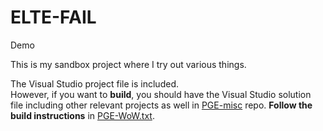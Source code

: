 # ELTE-FAIL
Demo

This is my sandbox project where I try out various things.

The Visual Studio project file is included.<br/>
However, if you want to **build**, you should have the Visual Studio solution file including other relevant projects as well in [PGE-misc](https://github.com/proof88/PGE-misc) repo. **Follow the build instructions** in [PGE-WoW.txt](https://github.com/proof88/PGE-misc/blob/master/src/PGE-WoW.txt).
